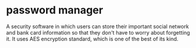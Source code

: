 # password manager
A security software in which users can store their important social network and bank card information so that they don't have to worry about forgetting it. It uses AES encryption standard, which is one of the best of its kind.
